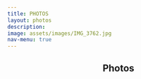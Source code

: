 ```yaml
---
title: PHOTOS
layout: photos
description: 
image: assets/images/IMG_3762.jpg
nav-menu: true
---
```


<!-- Main -->
<div id="main" class="alt">

<!-- One -->
<section id="one">
    <div class="inner">
        <header class="major">
            <h1>Photos</h1>
        </header>

<!-- Content -->

<span class="image fit"><img src="{% link assets/images/banner.jpg %}" alt="" /></span>
<div class="box alt">
    <div class="row 50% uniform">
        <div class="4u"><span class="image fit"><img src="{% link assets/images/DSCF5110.JPG %}" alt="" /></span></div>
        <div class="4u"><span class="image fit"><img src="{% link assets/images/DSCF5111.JPG %}" alt="" /></span></div>
        <div class="4u$"><span class="image fit"><img src="{% link assets/images/DSCF5112.JPG %}" alt="" /></span></div>
        <!-- Break -->
        <div class="4u"><span class="image fit"><img src="{% link assets/images/DSCF5113.JPG %}" alt="" /></span></div>
        <div class="4u"><span class="image fit"><img src="{% link assets/images/DSCF5114.JPG %}" alt="" /></span></div>
        <div class="4u$"><span class="image fit"><img src="{% link assets/images/DSCF5115.JPG %}" alt="" /></span></div>
        <!-- Break -->
        <div class="4u"><span class="image fit"><img src="{% link assets/images/DSCF5118.JPG %}" alt="" /></span></div>
        <div class="4u"><span class="image fit"><img src="{% link assets/images/DSCF5119.JPG %}" alt="" /></span></div>
        <div class="4u$"><span class="image fit"><img src="{% link assets/images/DSCF5120.JPG %}" alt="" /></span></div>
                <!-- Break -->
        <div class="4u"><span class="image fit"><img src="{% link assets/images/what1.jpeg %}" alt="" /></span></div>
        <div class="4u"><span class="image fit"><img src="{% link assets/images/what2.jpeg %}" alt="" /></span></div>
        <div class="4u$"><span class="image fit"><img src="{% link assets/images/what3.jpeg %}" alt="" /></span></div>
                <!-- Break -->
        <div class="4u"><span class="image fit"><img src="{% link assets/images/what4.jpeg %}" alt="" /></span></div>
        <div class="4u"><span class="image fit"><img src="{% link assets/images/what5.jpeg %}" alt="" /></span></div>
        <div class="4u$"><span class="image fit"><img src="{% link assets/images/what6.jpeg %}" alt="" /></span></div>
                <!-- Break -->
        <div class="4u"><span class="image fit"><img src="{% link assets/images/what7.jpeg %}" alt="" /></span></div>
        <div class="4u"><span class="image fit"><img src="{% link assets/images/what8.jpeg %}" alt="" /></span></div>
        <div class="4u$"><span class="image fit"><img src="{% link assets/images/what9.jpeg %}" alt="" /></span></div>
    </div>
</div>

</div>
</section>

</div>
